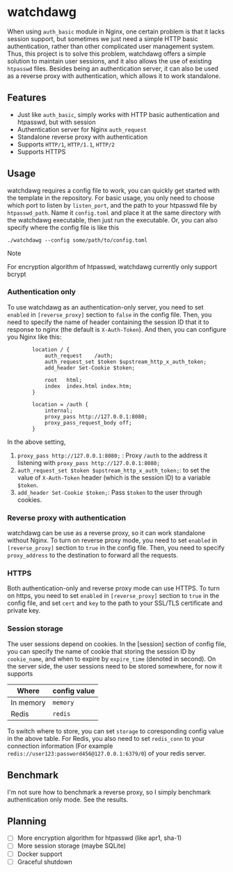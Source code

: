 # watchdawg

When using `auth_basic` module in Nginx, one certain problem is that it lacks session support, but sometimes we just need a simple HTTP basic authentication, rather than other complicated user management system. Thus, this project is to solve this problem, watchdawg offers a simple solution to maintain user sessions, and it also allows the use of existing `htpasswd` files. Besides being an authentication server, it can also be used as a reverse proxy with authentication, which allows it to work standalone.

## Features
- Just like `auth_basic`, simply works with HTTP basic authentication and htpasswd, but with session
- Authentication server for Nginx `auth_request`
- Standalone reverse proxy with authentication
- Supports `HTTP/1`, `HTTP/1.1`, `HTTP/2`
- Supports HTTPS

## Usage

watchdawg requires a config file to work, you can quickly get started with the template in the repository. For basic usage, you only need to choose which port to listen by `listen_port`, and the path to your htpasswd file by `htpasswd_path`. Name it `config.toml` and place it at the same directory with the watchdawg executable, then just run the executable. Or, you can also specify where the config file is like this

```
./watchdawg --config some/path/to/config.toml
```

> [!NOTE]
> For encryption algorithm of htpasswd, watchdawg currently only support bcrypt


### Authentication only

To use watchdawg as an authentication-only server, you need to set `enabled` in `[reverse_proxy]` section to `false` in the config file. Then, you need to specify the name of header containing the session ID that it to response to nginx (the default is `X-Auth-Token`). And then, you can configure you Nginx like this:

```
        location / {
            auth_request    /auth;
            auth_request_set $token $upstream_http_x_auth_token;
            add_header Set-Cookie $token;

            root   html;
            index  index.html index.htm;
        }

        location = /auth {
            internal;
            proxy_pass http://127.0.0.1:8080;
            proxy_pass_request_body off;
        }
```

In the above setting, 
1. `proxy_pass http://127.0.0.1:8080;` : Proxy `/auth` to the address it listening with `proxy_pass http://127.0.0.1:8080;` 
2. `auth_request_set $token $upstream_http_x_auth_token;`: to set the value of `X-Auth-Token` header (which is the session ID) to a variable `$token`. 
3. `add_header Set-Cookie $token;`: Pass `$token` to the user through cookies.

### Reverse proxy with authentication
watchdawg can be use as a reverse proxy, so it can work standalone without Nginx. To turn on reverse proxy mode, you need to set `enabled` in `[reverse_proxy]` section to `true` in the config file. Then, you need to specify `proxy_address` to the destination to forward all the requests.

### HTTPS
Both authentication-only and reverse proxy mode can use HTTPS. To turn on https, you need to set `enabled` in `[reverse_proxy]` section to `true` in the config file, and set `cert` and `key` to the path to your SSL/TLS certificate and private key.

### Session storage
The user sessions depend on cookies. In the [session] section of config file, you can specify the name of cookie that storing the session ID by `cookie_name`, and when to expire by `expire_time` (denoted in second). On the server side, the user sessions need to be stored somewhere, for now it supports 

| Where        | config value |
|--------------|--------------|
| In memory    | `memory`     |
| Redis        | `redis`      |

To switch where to store, you can set `storage` to coresponding config value in the above table. For Redis, you also need to set `redis_conn` to your connection information (For example `redis://user123:password456@127.0.0.1:6379/0`) of your redis server.

## Benchmark
I'm not sure how to benchmark a reverse proxy, so I simply benchmark authentication only mode. See the results.

## Planning
- [ ] More encryption algorithm for htpasswd (like apr1, sha-1)
- [ ] More session storage (maybe SQLite)
- [ ] Docker support
- [ ] Graceful shutdown
